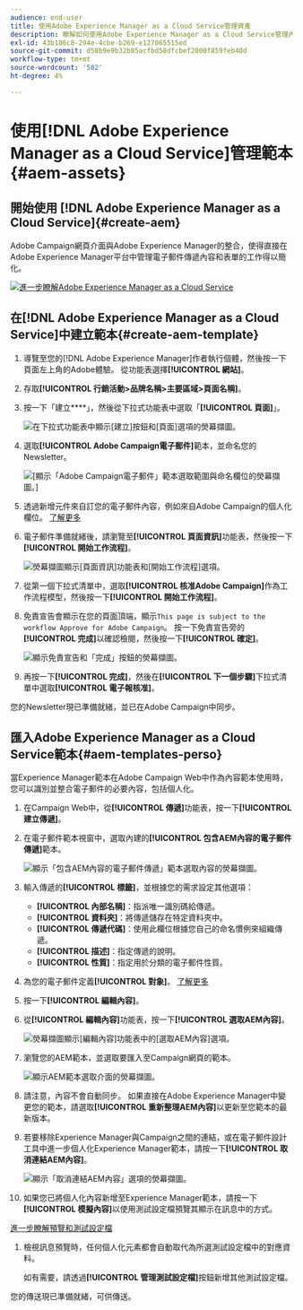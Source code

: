 ```yaml
---
audience: end-user
title: 使用Adobe Experience Manager as a Cloud Service管理資產
description: 瞭解如何使用Adobe Experience Manager as a Cloud Service管理內容
exl-id: 43b186c8-294e-4cbe-b269-e127065515ed
source-git-commit: d58b9e9b32b85acfbd58dfcbef2000f859feb40d
workflow-type: tm+mt
source-wordcount: '582'
ht-degree: 4%

---
```


# 使用[!DNL Adobe Experience Manager as a Cloud Service]管理範本{#aem-assets}

## 開始使用 [!DNL Adobe Experience Manager as a Cloud Service]{#create-aem}

Adobe Campaign網頁介面與Adobe Experience Manager的整合，使得直接在Adobe Experience Manager平台中管理電子郵件傳遞內容和表單的工作得以簡化。

![](assets/do-not-localize/book.png)[進一步瞭解Adobe Experience Manager as a Cloud Service](https://experienceleague.adobe.com/docs/experience-manager-cloud-service/content/sites/authoring/getting-started/quick-start.html?lang=en)

## 在[!DNL Adobe Experience Manager as a Cloud Service]中建立範本{#create-aem-template}

1. 導覽至您的[!DNL Adobe Experience Manager]作者執行個體，然後按一下頁面左上角的Adobe體驗。 從功能表選擇&#x200B;**[!UICONTROL 網站]**。

1. 存取&#x200B;**[!UICONTROL 行銷活動>品牌名稱>主要區域>頁面名稱]**。

1. 按一下「建立&#x200B;****」，然後從下拉式功能表中選取「**[!UICONTROL 頁面]**」。

   ![在下拉式功能表中顯示[建立]按鈕和[頁面]選項的熒幕擷圖。](assets/aem_1.png)

1. 選取&#x200B;**[!UICONTROL Adobe Campaign電子郵件]**&#x200B;範本，並命名您的Newsletter。

   ![[顯示「Adobe Campaign電子郵件」範本選取範圍與命名欄位的熒幕擷圖。]](assets/aem_2.png)

1. 透過新增元件來自訂您的電子郵件內容，例如來自Adobe Campaign的個人化欄位。 [了解更多](https://experienceleague.adobe.com/docs/experience-manager-65/content/sites/authoring/aem-adobe-campaign/campaign.html?lang=en#editing-email-content)

1. 電子郵件準備就緒後，請瀏覽至&#x200B;**[!UICONTROL 頁面資訊]**&#x200B;功能表，然後按一下&#x200B;**[!UICONTROL 開始工作流程]**。

   ![熒幕擷圖顯示[頁面資訊]功能表和[開始工作流程]選項。](assets/aem_3.png)

1. 從第一個下拉式清單中，選取&#x200B;**[!UICONTROL 核准Adobe Campaign]**&#x200B;作為工作流程模型，然後按一下&#x200B;**[!UICONTROL 開始工作流程]**。

1. 免責宣告會顯示在您的頁面頂端，顯示`This page is subject to the workflow Approve for Adobe Campaign`。 按一下免責宣告旁的&#x200B;**[!UICONTROL 完成]**&#x200B;以確認檢閱，然後按一下&#x200B;**[!UICONTROL 確定]**。

   ![顯示免責宣告和「完成」按鈕的熒幕擷圖。](assets/aem_4.png)

1. 再按一下&#x200B;**[!UICONTROL 完成]**，然後在&#x200B;**[!UICONTROL 下一個步驟]**&#x200B;下拉式清單中選取&#x200B;**[!UICONTROL 電子報核准]**。

您的Newsletter現已準備就緒，並已在Adobe Campaign中同步。

## 匯入Adobe Experience Manager as a Cloud Service範本{#aem-templates-perso}

當Experience Manager範本在Adobe Campaign Web中作為內容範本使用時，您可以識別並整合電子郵件的必要內容，包括個人化。

1. 在Campaign Web中，從&#x200B;**[!UICONTROL 傳遞]**&#x200B;功能表，按一下&#x200B;**[!UICONTROL 建立傳遞]**。

1. 在電子郵件範本視窗中，選取內建的&#x200B;**[!UICONTROL 包含AEM內容的電子郵件傳遞]**&#x200B;範本。

   ![顯示「包含AEM內容的電子郵件傳遞」範本選取內容的熒幕擷圖。](assets/aem_5.png)

1. 輸入傳遞的&#x200B;**[!UICONTROL 標籤]**，並根據您的需求設定其他選項：

   * **[!UICONTROL 內部名稱]**：指派唯一識別碼給傳遞。
   * **[!UICONTROL 資料夾]**：將傳遞儲存在特定資料夾中。
   * **[!UICONTROL 傳遞代碼]**：使用此欄位根據您自己的命名慣例來組織傳遞。
   * **[!UICONTROL 描述]**：指定傳遞的說明。
   * **[!UICONTROL 性質]**：指定用於分類的電子郵件性質。

1. 為您的電子郵件定義&#x200B;**[!UICONTROL 對象]**。 [了解更多](../email/create-email.md#define-audience)

1. 按一下&#x200B;**[!UICONTROL 編輯內容]**。

1. 從&#x200B;**[!UICONTROL 編輯內容]**&#x200B;功能表，按一下&#x200B;**[!UICONTROL 選取AEM內容]**。

   ![熒幕擷圖顯示[編輯內容]功能表中的[選取AEM內容]選項。](assets/aem_6.png)

1. 瀏覽您的AEM範本，並選取要匯入至Campaign網頁的範本。

   ![顯示AEM範本選取介面的熒幕擷圖。](assets/aem_8.png)

1. 請注意，內容不會自動同步。 如果直接在Adobe Experience Manager中變更您的範本，請選取&#x200B;**[!UICONTROL 重新整理AEM內容]**&#x200B;以更新至您範本的最新版本。

1. 若要移除Experience Manager與Campaign之間的連結，或在電子郵件設計工具中進一步個人化Experience Manager範本，請按一下&#x200B;**[!UICONTROL 取消連結AEM內容]**。

   ![顯示「取消連結AEM內容」選項的熒幕擷圖。](assets/aem_9.png)

1. 如果您已將個人化內容新增至Experience Manager範本，請按一下&#x200B;**[!UICONTROL 模擬內容]**&#x200B;以使用測試設定檔預覽其顯示在訊息中的方式。

[進一步瞭解預覽和測試設定檔](../preview-test/preview-content.md)

1. 檢視訊息預覽時，任何個人化元素都會自動取代為所選測試設定檔中的對應資料。

   如有需要，請透過&#x200B;**[!UICONTROL 管理測試設定檔]**&#x200B;按鈕新增其他測試設定檔。

您的傳送現已準備就緒，可供傳送。